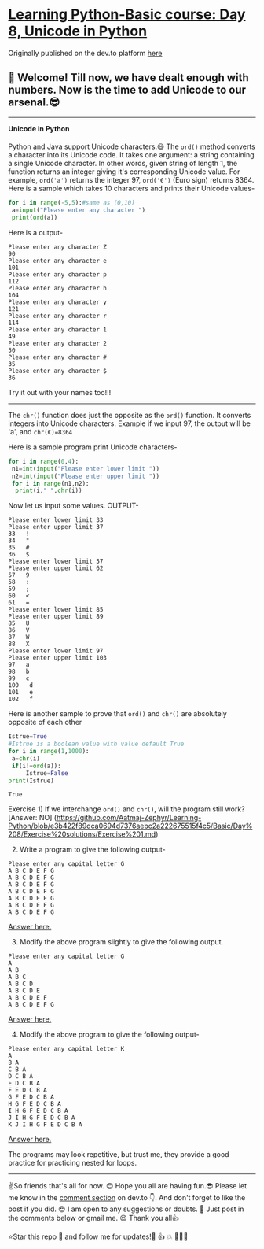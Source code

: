 # [Learning Python-Basic course: Day 8, Unicode in Python](https://dev.to/aatmaj/learning-python-basic-course-day-8-unicode-in-python-4pdc)

Originally published on the dev.to platform [here](https://dev.to/aatmaj/learning-python-basic-course-day-8-unicode-in-python-4pdc)

🤟 Welcome! Till now, we have dealt enough with numbers. Now is the time to add Unicode to our arsenal.😎
---
____
**Unicode in Python**
####
Python and Java support Unicode characters.😃 The `ord()` method converts a character into its Unicode code. It takes one argument: a string containing a single Unicode character. In other words, given string of length 1, the function returns an integer giving it's corresponding Unicode value. For example, `ord('a')` returns the integer 97, `ord('€')` (Euro sign) returns 8364.
Here is a sample which takes 10 characters and prints their Unicode values-
```python
for i in range(-5,5):#same as (0,10)
 a=input("Please enter any character ")
 print(ord(a))
```
Here is a output-
```
Please enter any character Z
90
Please enter any character e
101
Please enter any character p
112
Please enter any character h
104
Please enter any character y
121
Please enter any character r
114
Please enter any character 1
49
Please enter any character 2
50
Please enter any character #
35
Please enter any character $
36
```
Try it out with your names too!!!

____
The `chr()` function does just the opposite as the `ord()` function. It converts integers into Unicode characters. Example if we input 97, the output will be 'a', and `chr(€)=8364`

Here is a sample program print Unicode characters-

```python
for i in range(0,4):
 n1=int(input("Please enter lower limit "))
 n2=int(input("Please enter upper limit "))
 for i in range(n1,n2):
  print(i," ",chr(i))
```
Now let us input some values. OUTPUT-
```
Please enter lower limit 33
Please enter upper limit 37
33   !
34   "
35   #
36   $
Please enter lower limit 57
Please enter upper limit 62
57   9
58   :
59   ;
60   <
61   =
Please enter lower limit 85
Please enter upper limit 89
85   U
86   V
87   W
88   X
Please enter lower limit 97
Please enter upper limit 103
97   a
98   b
99   c
100   d
101   e
102   f
```

Here is another sample to prove that `ord()` and `chr()` are absolutely opposite of each other
```python
Istrue=True
#Istrue is a boolean value with value default True
for i in range(1,1000):
 a=chr(i)
 if(i!=ord(a)):
     Istrue=False
print(Istrue)
```
```
True
```
Exercise 1) If we interchange `ord()` and `chr()`, will the program still work? [Answer: NO] (https://github.com/Aatmaj-Zephyr/Learning-Python/blob/e3b422f89dca0694d7376aebc2a222675515f4c5/Basic/Day%208/Exercise%20solutions/Exercise%201.md)

2) Write a program to give the following output-

```
Please enter any capital letter G
A B C D E F G 
A B C D E F G 
A B C D E F G 
A B C D E F G 
A B C D E F G 
A B C D E F G 
A B C D E F G 
```
[Answer here.](https://github.com/Aatmaj-Zephyr/Learning-Python/blob/66648cf59324f2510524ca855e06084df6484bf0/Basic/Day%208/Exercise%20solutions/Exercise%202.py)

3) Modify the above program slightly to give the following output.

```
Please enter any capital letter G
A 
A B 
A B C 
A B C D 
A B C D E 
A B C D E F 
A B C D E F G 
```
[Answer here.](https://github.com/Aatmaj-Zephyr/Learning-Python/blob/6e4ee4362ba48198d34ef068da0b9105dfb55c93/Basic/Day%208/Exercise%20solutions/Exercise%203.py)

4) Modify the above program to give the following output-
```
Please enter any capital letter K
A 
B A 
C B A 
D C B A 
E D C B A 
F E D C B A 
G F E D C B A 
H G F E D C B A 
I H G F E D C B A 
J I H G F E D C B A 
K J I H G F E D C B A 
```
[Answer here.](https://github.com/Aatmaj-Zephyr/Learning-Python/blob/d081c79ed7bcb1393777e367c944524054233621/Basic/Day%208/Exercise%20solutions/Exercise%204.py)

The programs may look repetitive, but trust me, they provide a good practice for practicing nested for loops.
____
✌️So friends that's all for now. 😊 Hope you all are having fun.😎 Please let me know in the [comment section](*https://dev.to/aatmaj/learning-python-basic-course-day-8-unicode-in-python-4pdc) on dev.to 👇. And don't forget to like the post if you did. 😍 I am open to any suggestions or doubts. 🤠 Just post in the comments below or gmail me. 😉
Thank you all👍

⭐Star this repo 🤩 and follow me for updates!🙂 👍 💥 🙏🙏🙏


